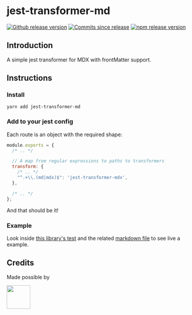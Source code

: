 # jest-transformer-md

[![Github release version](https://img.shields.io/github/tag/bitttttten/jest-transformer-mdx.svg)](https://github.com/bitttttten/jest-transformer-mdx/releases)
[![Commits since release](https://img.shields.io/github/commits-since/bitttttten/jest-transformer-mdx/v1.0.0.svg)](https://github.com/bitttttten/jest-transformer-mdx/compare/v1.0.0...master)
[![npm release version](https://img.shields.io/npm/v/jest-transformer-mdx.svg)](https://www.npmjs.com/package/jest-transformer-mdx)

## Introduction

A simple jest transformer for MDX with frontMatter support.

## Instructions

### Install

`yarn add jest-transformer-md`

### Add to your jest config

Each route is an object with the required shape:

```js
module.exports = {
  /* .. */

  // A map from regular expressions to paths to transformers
  transform: {
    /* .. */
    "^.+\\.(md|mdx)$": 'jest-transformer-mdx',
  },

  /* .. */
};
```

And that should be it!

### Example

Look inside [this library's test](https://github.com/bitttttten/jest-transformer-mdx/blob/master/test.js) and the related [markdown file](https://github.com/bitttttten/jest-transformer-mdx/blob/master/test.md) to see live a example.

## Credits

Made possible by

<a href="https://soulpicks.com" target="_blank"><img src="https://avatars0.githubusercontent.com/u/37078572?s=200&v=4" width="64" height="64"></a>
